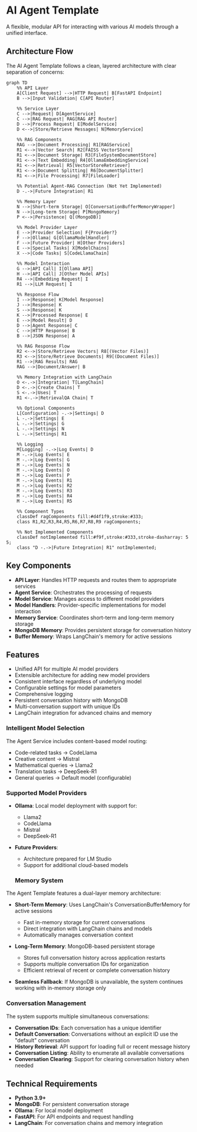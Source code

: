 # AI Agent Template

A flexible, modular API for interacting with various AI models through a unified interface.

## Architecture Flow

The AI Agent Template follows a clean, layered architecture with clear separation of concerns:

```mermaid
graph TD
    %% API Layer
    A[Client Request] -->|HTTP Request| B[FastAPI Endpoint]
    B -->|Input Validation| C[API Router]
    
    %% Service Layer 
    C -->|Request| D[AgentService]
    C -->|RAG Request| RAG[RAG API Router]
    D -->|Process Request| E[ModelService]
    D <-->|Store/Retrieve Messages| N[MemoryService]
    
    %% RAG Components
    RAG -->|Document Processing| R1[RAGService]
    R1 <-->|Vector Search| R2[FAISS VectorStore]
    R1 <-->|Document Storage| R3[FileSystemDocumentStore]
    R1 <-->|Text Embedding| R4[OllamaEmbeddingService]
    R1 <-->|Retrieval| R5[VectorStoreRetriever]
    R1 <-->|Document Splitting| R6[DocumentSplitter]
    R1 <-->|File Processing| R7[FileLoader]
    
    %% Potential Agent-RAG Connection (Not Yet Implemented)
    D -.->|Future Integration| R1
    
    %% Memory Layer
    N -->|Short-term Storage| O[ConversationBufferMemoryWrapper]
    N -->|Long-term Storage| P[MongoMemory]
    P <-->|Persistence| Q[(MongoDB)]
    
    %% Model Provider Layer
    E -->|Provider Selection| F{Provider?}
    F -->|Ollama| G[OllamaModelHandler]
    F -->|Future Provider| H[Other Providers]
    E -->|Special Tasks| X[ModelChains]
    X -->|Code Tasks| S[CodeLlamaChain]
    
    %% Model Interaction
    G -->|API Call| I[Ollama API]
    H -->|API Call| J[Other Model APIs]
    R4 -->|Embedding Request| I
    R1 -->|LLM Request| I
    
    %% Response Flow
    I -->|Response| K[Model Response]
    J -->|Response| K
    S -->|Response| K
    K -->|Processed Response| E
    E -->|Model Result| D
    D -->|Agent Response| C
    C -->|HTTP Response| B
    B -->|JSON Response| A
    
    %% RAG Response Flow
    R2 <-->|Store/Retrieve Vectors| R8[(Vector Files)]
    R3 <-->|Store/Retrieve Documents| R9[(Document Files)]
    R1 -->|RAG Results| RAG
    RAG -->|Document/Answer| B
    
    %% Memory Integration with LangChain
    O <-.->|Integration| T[LangChain]
    D <-.->|Create Chains| T
    S <-.->|Uses| T
    R1 <-.->|RetrievalQA Chain| T
    
    %% Optional Components
    L[Configuration] -.->|Settings| D
    L -.->|Settings| E
    L -.->|Settings| G
    L -.->|Settings| N
    L -.->|Settings| R1
    
    %% Logging
    M[Logging] -.->|Log Events| D
    M -.->|Log Events| E
    M -.->|Log Events| G
    M -.->|Log Events| N
    M -.->|Log Events| O
    M -.->|Log Events| P
    M -.->|Log Events| R1
    M -.->|Log Events| R2
    M -.->|Log Events| R3
    M -.->|Log Events| R4
    M -.->|Log Events| R5
    
    %% Component Types
    classDef ragComponents fill:#d4f1f9,stroke:#333;
    class R1,R2,R3,R4,R5,R6,R7,R8,R9 ragComponents;
    
    %% Not Implemented Components
    classDef notImplemented fill:#f9f,stroke:#333,stroke-dasharray: 5 5;
    class "D -.->|Future Integration| R1" notImplemented;
```

## Key Components

- **API Layer**: Handles HTTP requests and routes them to appropriate services
- **Agent Service**: Orchestrates the processing of requests
- **Model Service**: Manages access to different model providers
- **Model Handlers**: Provider-specific implementations for model interaction
- **Memory Service**: Coordinates short-term and long-term memory storage
- **MongoDB Memory**: Provides persistent storage for conversation history
- **Buffer Memory**: Wraps LangChain's memory for active sessions

## Features

- Unified API for multiple AI model providers
- Extensible architecture for adding new model providers
- Consistent interface regardless of underlying model
- Configurable settings for model parameters
- Comprehensive logging
- Persistent conversation history with MongoDB
- Multi-conversation support with unique IDs
- LangChain integration for advanced chains and memory

### Intelligent Model Selection

The Agent Service includes content-based model routing:

- Code-related tasks → CodeLlama
- Creative content → Mistral
- Mathematical queries → Llama2
- Translation tasks → DeepSeek-R1
- General queries → Default model (configurable)

### Supported Model Providers

- **Ollama**: Local model deployment with support for:
  - Llama2
  - CodeLlama
  - Mistral
  - DeepSeek-R1
  
- **Future Providers**:
  - Architecture prepared for LM Studio
  - Support for additional cloud-based models

  ### Memory System

The Agent Template features a dual-layer memory architecture:

- **Short-Term Memory**: Uses LangChain's ConversationBufferMemory for active sessions
  - Fast in-memory storage for current conversations
  - Direct integration with LangChain chains and models
  - Automatically manages conversation context

- **Long-Term Memory**: MongoDB-based persistent storage
  - Stores full conversation history across application restarts
  - Supports multiple conversation IDs for organization
  - Efficient retrieval of recent or complete conversation history

- **Seamless Fallback**: If MongoDB is unavailable, the system continues working with in-memory storage only

### Conversation Management

The system supports multiple simultaneous conversations:

- **Conversation IDs**: Each conversation has a unique identifier
- **Default Conversation**: Conversations without an explicit ID use the "default" conversation
- **History Retrieval**: API support for loading full or recent message history
- **Conversation Listing**: Ability to enumerate all available conversations
- **Conversation Clearing**: Support for clearing conversation history when needed

## Technical Requirements

- **Python 3.9+**
- **MongoDB**: For persistent conversation storage
- **Ollama**: For local model deployment
- **FastAPI**: For API endpoints and request handling
- **LangChain**: For conversation chains and memory integration